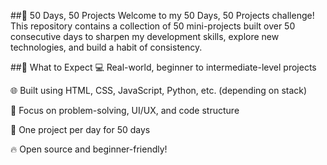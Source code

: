 ##🚀 50 Days, 50 Projects
Welcome to my 50 Days, 50 Projects challenge!
This repository contains a collection of 50 mini-projects built over 50 consecutive days to sharpen my development skills, explore new technologies, and build a habit of consistency.

##📌 What to Expect
💻 Real-world, beginner to intermediate-level projects

🌐 Built using HTML, CSS, JavaScript, Python, etc. (depending on stack)

🧠 Focus on problem-solving, UI/UX, and code structure

📅 One project per day for 50 days

🔥 Open source and beginner-friendly!
